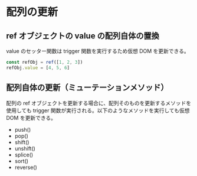 # 配列の更新

## ref オブジェクトの value の配列自体の置換

value のセッター関数は trigger 関数を実行するため仮想 DOM を更新できる。

```typescript
const refObj = ref([1, 2, 3])
refObj.value = [4, 5, 6]
```

## 配列自体の更新（ミューテーションメソッド）

配列の ref オブジェクトを更新する場合に、配列そのものを更新するメソッドを使用しても trigger 関数が実行される。以下のようなメソッドを実行しても仮想 DOM を更新できる。

- push()
- pop()
- shift()
- unshift()
- splice()
- sort()
- reverse()
